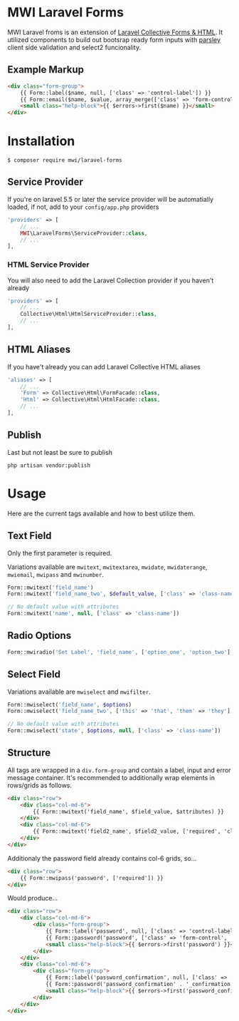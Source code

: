 # MWI Laravel Forms
MWI Laravel froms is an extension of [Laravel Collective Forms & HTML](https://laravelcollective.com/docs/master/html). It utilized components to build out bootsrap ready form inputs with [parsley](http://parsleyjs.org/) client side validation and select2 funcionality.

## Example Markup
```html
<div class="form-group">
    {{ Form::label($name, null, ['class' => 'control-label']) }}
    {{ Form::email($name, $value, array_merge(['class' => 'form-control', 'parsley-type' => 'email'], $attributes)) }}
    <small class="help-block">{{ $errors->first($name) }}</small>
</div>
```

# Installation
```shell
$ composer require mwi/laravel-forms
```

## Service Provider
If you're on laravel 5.5 or later the service provider will be automatially loaded, if not, add to your `config/app.php` providers
```php
'providers' => [
    // ...
    MWI\LaravelForms\ServiceProvider::class,
    // ...
],
```

### HTML Service Provider
You will also need to add the Laravel Collection provider if you haven't already
```php
'providers' => [
    // ...
    Collective\Html\HtmlServiceProvider::class,
    // ...
],
```

## HTML Aliases
If you have't already you can add Laravel Collective HTML aliases
```php
'aliases' => [
    // ...
    'Form' => Collective\Html\FormFacade::class,
    'Html' => Collective\Html\HtmlFacade::class,
    // ...
],
```

## Publish
Last but not least be sure to publish
```shell
php artisan vendor:publish
```

# Usage
Here are the current tags available and how to best utilize them.

## Text Field
Only the first parameter is required.

Variations available are `mwitext`, `mwitextarea`, `mwidate`, `mwidaterange`, `mwiemail`, `mwipass` and `mwinumber`.
```php
Form::mwitext('field_name')
Form::mwitext('field_name_two', $default_value, ['class' => 'class-name'], 'Custom Label')

// No default value with attributes
Form::mwitext('name', null, ['class' => 'class-name'])
```

## Radio Options
```php
Form::mwiradio('Set Label', 'field_name', ['option_one', 'option_two'], 'option_one', ['class' => 'class-name'])
```

## Select Field
Variations available are `mwiselect` and `mwifilter`.
```php
Form::mwiselect('field_name', $options)
Form::mwiselect('field_name_two', ['this' => 'that', 'them' => 'they'], $default_value, ['class' => 'class-name'])

// No default value with attributes
Form::mwiselect('state', $options, null, ['class' => 'class-name'])
```

## Structure
All tags are wrapped in a `div.form-group` and contain a label, input and error message container. It's recommended to additionally wrap elements in rows/grids as follows.
```html
<div class="row">
    <div class="col-md-6">
        {{ Form::mwitext('field_name', $field_value, $attributes) }}
    </div>
    <div class="col-md-6">
        {{ Form::mwitext('field2_name', $field2_value, ['required', 'class' => 'text-red']) }}
    </div>
</div>
```

Additionaly the password field already contains col-6 grids, so...
```html
<div class="row">
    {{ Form::mwipass('password', ['required']) }}
</div>
```

Would produce...
```html
<div class="row">
    <div class="col-md-6">
        <div class="form-group">
            {{ Form::label('password', null, ['class' => 'control-label']) }}
            {{ Form::password('password', ['class' => 'form-control', 'id' => 'password', 'required']) }}
            <small class="help-block">{{ $errors->first('password') }}</small>
        </div>
    </div>
    <div class="col-md-6">
        <div class="form-group">
            {{ Form::label('password_confirmation', null, ['class' => 'control-label']) }}
            {{ Form::password('password_confirmation' . '_confirmation', ['class' => 'form-control']) }}
            <small class="help-block">{{ $errors->first('password_confirmation') }}</small>
        </div>
    </div>
</div>
```

